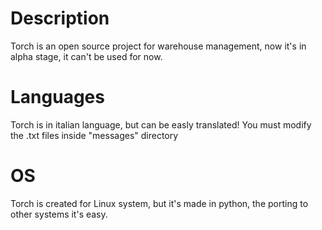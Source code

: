 # Description
Torch is an open source project for warehouse management, now it's in alpha stage, it can't be used for now.

# Languages
Torch is in italian language, but can be easly translated! You must modify the .txt files inside "messages" directory

# OS
Torch is created for Linux system, but it's made in python, the porting to other systems it's easy.

